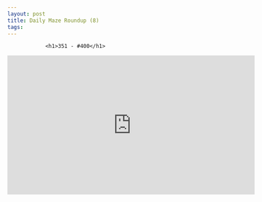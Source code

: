 ```yaml
---
layout: post
title: Daily Maze Roundup (8)
tags:
---
```



                <h1>351 - #400</h1>
<iframe width="560" height="315" src="https://www.youtube.com/embed/md4rX8BtbUo" frameborder="0" allowfullscreen></iframe>
